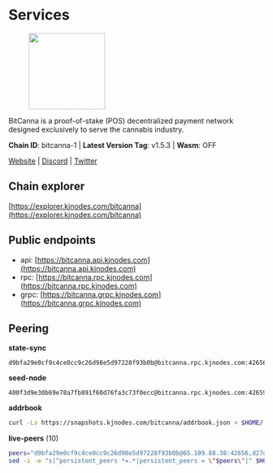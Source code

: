 # Services

<figure><img src="https://raw.githubusercontent.com/kj89/testnet_manuals/main/pingpub/logos/bitcanna.png" width="150" alt=""><figcaption></figcaption></figure>

BitCanna is a proof-of-stake (POS) decentralized payment network designed exclusively to serve the cannabis industry. 

**Chain ID**: bitcanna-1 | **Latest Version Tag**: v1.5.3 | **Wasm**: OFF

[Website](https://www.bitcanna.io) | [Discord](https://discord.gg/9AVrzaVQvs) | [Twitter](https://twitter.com/BitCannaGlobal)


## Chain explorer
[https://explorer.kjnodes.com/bitcanna](https://explorer.kjnodes.com/bitcanna)

## Public endpoints

* api: [https://bitcanna.api.kjnodes.com](https://bitcanna.api.kjnodes.com)
* rpc: [https://bitcanna.rpc.kjnodes.com](https://bitcanna.rpc.kjnodes.com)
* grpc: [https://bitcanna.grpc.kjnodes.com](https://bitcanna.grpc.kjnodes.com)

## Peering

**state-sync**

```text
d9bfa29e0cf9c4ce0cc9c26d98e5d97228f93b0b@bitcanna.rpc.kjnodes.com:42656
```

**seed-node**

```text
400f3d9e30b69e78a7fb891f60d76fa3c73f0ecc@bitcanna.rpc.kjnodes.com:42659
```

**addrbook**
```bash
curl -Ls https://snapshots.kjnodes.com/bitcanna/addrbook.json > $HOME/.bcna/config/addrbook.json
```

**live-peers** (10)
```bash
peers="d9bfa29e0cf9c4ce0cc9c26d98e5d97228f93b0b@65.109.88.38:42656,d27dc1222e9ab0d90e49490ee315797afa14a03f@65.108.99.254:27656,8e4e1f1e087c76c71c64e477e95495833da82aa2@135.181.173.137:26656,89757803f40da51678451735445ad40d5b15e059@169.155.168.66:26656,d3796f3f2a179afab1485a672ace3d909cd0eeed@185.137.122.214:26656,c38a5912b4b0f827732862594671c65ad0059932@172.105.196.25:26656,0a658df9d9fab096983a12e6f878e87281a15ce6@194.163.172.37:27656,5fde69fa32c6d509f920bedf1248c0c5f0369c14@15.165.223.141:26656,a992c93343986c27af28a0c72c3e5b13397c9689@161.97.168.19:26656,8a210f1bcfc9015a7bc18dcc5add29c0dce3f2dc@135.181.173.65:26656"
sed -i -e "s|^persistent_peers *=.*|persistent_peers = \"$peers\"|" $HOME/.bcna/config/config.toml
```
